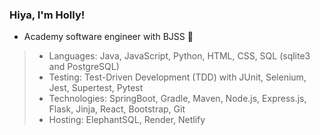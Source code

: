 ### Hiya, I'm Holly! ###
- Academy software engineer with BJSS 🍃
  
>- Languages: Java, JavaScript, Python, HTML, CSS, SQL (sqlite3 and PostgreSQL)
>- Testing: Test-Driven Development (TDD) with JUnit, Selenium, Jest, Supertest, Pytest
>- Technologies: SpringBoot, Gradle, Maven, Node.js, Express.js, Flask, Jinja, React, Bootstrap, Git 
>- Hosting: ElephantSQL, Render, Netlify

